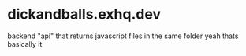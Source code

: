 # dickandballs.exhq.dev
backend "api" that returns javascript files in the same folder
yeah thats basically it
